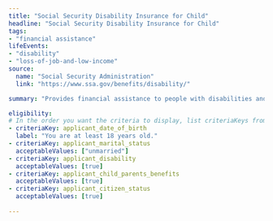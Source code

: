 ```yaml
---
title: "Social Security Disability Insurance for Child"
headline: "Social Security Disability Insurance for Child"
tags: 
- "financial assistance"
lifeEvents: 
- "disability"
- "loss-of-job-and-low-income"
source:
  name: "Social Security Administration"
  link: "https://www.ssa.gov/benefits/disability/"

summary: "Provides financial assistance to people with disabilities and their family members."

eligibility:
# In the order you want the criteria to display, list criteriaKeys from the csv here, each followed by a comma-separated list of which values indicate eligibility for that criteria. Wrap individual values in quotes if they have inner commas.
- criteriaKey: applicant_date_of_birth
  label: "You are at least 18 years old."
- criteriaKey: applicant_marital_status
  acceptableValues: ["unmarried"]
- criteriaKey: applicant_disability
  acceptableValues: [true]
- criteriaKey: applicant_child_parents_benefits
  acceptableValues: [true]
- criteriaKey: applicant_citizen_status
  acceptableValues: [true]
  
---
```

